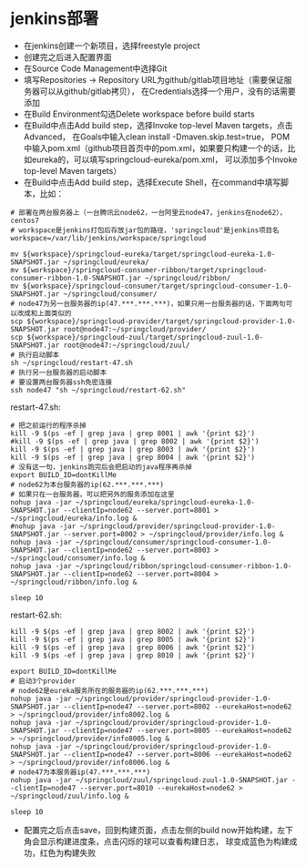 # jenkins部署
* 在jenkins创建一个新项目，选择freestyle project
* 创建完之后进入配置界面
* 在Source Code Management中选择Git
* 填写Repositories -> Repository URL为github/gitlab项目地址（需要保证服务器可以从github/gitlab拷贝），
在Credentials选择一个用户，没有的话需要添加
* 在Build Environment勾选Delete workspace before build starts
* 在Build中点击Add build step，选择Invoke top-level Maven targets，点击Advanced，
在Goals中输入clean install -Dmaven.skip.test=true，
POM中输入pom.xml（github项目首页中的pom.xml，如果要只构建一个的话，比如eureka的，可以填写springcloud-eureka/pom.xml，
可以添加多个Invoke top-level Maven targets）
* 在Build中点击Add build step，选择Execute Shell，在command中填写脚本，比如：
```shell script
# 部署在两台服务器上（一台腾讯云node62，一台阿里云node47，jenkins在node62），centos7
# workspace是jenkins打包后存放jar包的路径，'springcloud'是jenkins项目名
workspace=/var/lib/jenkins/workspace/springcloud

mv ${workspace}/springcloud-eureka/target/springcloud-eureka-1.0-SNAPSHOT.jar ~/springcloud/eureka/
mv ${workspace}/springcloud-consumer-ribbon/target/springcloud-consumer-ribbon-1.0-SNAPSHOT.jar ~/springcloud/ribbon/
mv ${workspace}/springcloud-consumer/target/springcloud-consumer-1.0-SNAPSHOT.jar ~/springcloud/consumer/
# node47为另一台服务器的ip(47.***.***.***)，如果只用一台服务器的话，下面两句可以改成和上面类似的
scp ${workspace}/springcloud-provider/target/springcloud-provider-1.0-SNAPSHOT.jar root@node47:~/springcloud/provider/
scp ${workspace}/springcloud-zuul/target/springcloud-zuul-1.0-SNAPSHOT.jar root@node47:~/springcloud/zuul/
# 执行启动脚本
sh ~/springcloud/restart-47.sh
# 执行另一台服务器的启动脚本
# 要设置两台服务器ssh免密连接
ssh node47 "sh ~/springcloud/restart-62.sh"
```
restart-47.sh:
```shell script
# 把之前运行的程序杀掉
kill -9 $(ps -ef | grep java | grep 8001 | awk '{print $2}')
#kill -9 $(ps -ef | grep java | grep 8002 | awk '{print $2}')
kill -9 $(ps -ef | grep java | grep 8003 | awk '{print $2}')
kill -9 $(ps -ef | grep java | grep 8004 | awk '{print $2}')
# 没有这一句，jenkins跑完后会把启动的java程序再杀掉
export BUILD_ID=dontKillMe
# node62为本台服务器的ip(62.***.***.***)
# 如果只在一台服务器，可以把另外的服务添加在这里
nohup java -jar ~/springcloud/eureka/springcloud-eureka-1.0-SNAPSHOT.jar --clientIp=node62 --server.port=8001 > ~/springcloud/eureka/info.log &
#nohup java -jar ~/springcloud/provider/springcloud-provider-1.0-SNAPSHOT.jar --server.port=8002 > ~/springcloud/provider/info.log &
nohup java -jar ~/springcloud/consumer/springcloud-consumer-1.0-SNAPSHOT.jar --clientIp=node62 --server.port=8003 > ~/springcloud/consumer/info.log &
nohup java -jar ~/springcloud/ribbon/springcloud-consumer-ribbon-1.0-SNAPSHOT.jar --clientIp=node62 --server.port=8004 > ~/springcloud/ribbon/info.log &

sleep 10
```
restart-62.sh:
```shell script
kill -9 $(ps -ef | grep java | grep 8002 | awk '{print $2}')
kill -9 $(ps -ef | grep java | grep 8005 | awk '{print $2}')
kill -9 $(ps -ef | grep java | grep 8006 | awk '{print $2}')
kill -9 $(ps -ef | grep java | grep 8010 | awk '{print $2}')

export BUILD_ID=dontKillMe
# 启动3个provider
# node62是eureka服务所在的服务器的ip(62.***.***.***)
nohup java -jar ~/springcloud/provider/springcloud-provider-1.0-SNAPSHOT.jar --clientIp=node47 --server.port=8002 --eurekaHost=node62 > ~/springcloud/provider/info8002.log &
nohup java -jar ~/springcloud/provider/springcloud-provider-1.0-SNAPSHOT.jar --clientIp=node47 --server.port=8005 --eurekaHost=node62 > ~/springcloud/provider/info8005.log &
nohup java -jar ~/springcloud/provider/springcloud-provider-1.0-SNAPSHOT.jar --clientIp=node47 --server.port=8006 --eurekaHost=node62 > ~/springcloud/provider/info8006.log &
# node47为本服务器ip(47.***.***.***)
nohup java -jar ~/springcloud/zuul/springcloud-zuul-1.0-SNAPSHOT.jar --clientIp=node47 --server.port=8010 --eurekaHost=node62 > ~/springcloud/zuul/info.log &

sleep 10
```
* 配置完之后点击save，回到构建页面，点击左侧的build now开始构建，左下角会显示构建进度条，点击闪烁的球可以查看构建日志，
球变成蓝色为构建成功，红色为构建失败

